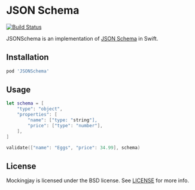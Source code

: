 # JSON Schema

[![Build Status](http://img.shields.io/travis/kylef/JSONSchema.swift/master.svg?style=flat)](https://travis-ci.org/kylef/JSONSchema.swift)

JSONSchema is an implementation of [JSON Schema](http://json-schema.org/) in Swift.

## Installation

```ruby
pod 'JSONSchema'
```

## Usage

```swift
let schema = [
    "type": "object",
    "properties": [
        "name": ["type: "string"],
        "price": ["type": "number"],
    ],
]

validate(["name": "Eggs", "price": 34.99], schema)
```

## License

Mockingjay is licensed under the BSD license. See [LICENSE](LICENSE) for more
info.

